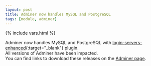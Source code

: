 ```yaml
---
layout: post
title: Adminer now handles MySQL and PostgreSQL
tags: [module, adminer]
---
```

{% include vars.html %}

Adminer now handles MySQL and PostgreSQL with [login-servers-enhanced](https://github.com/crazy-max/login-servers-enhanced){:target="_blank"} plugin.<br />
All versions of Adminer have been impacted.<br />
You can find links to download these releases on the [Adminer page](/apps/adminer).